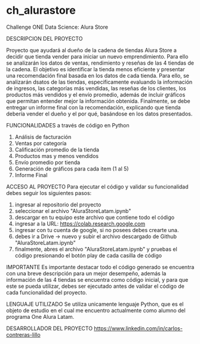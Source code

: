 # ch_alurastore
Challenge ONE Data Science: Alura Store

DESCRIPCION DEL PROYECTO

Proyecto que ayudará al dueño de la cadena de tiendas Alura Store a decidir que tienda vender para iniciar un nuevo emprendimiento. Para ello se analizarán
los datos de ventas, rendimiento y reseñas de las 4 tiendas de la cadena. El objetivo es identificar la tienda menos eficiente y presentar una recomendación
final basada en los datos de cada tienda. Para ello, se analizarán dsatos de las tiendas, especificamente evaluando la información de ingresos, las categorías
más vendidas, las reseñas de los clientes, los productos más vendidos y el envío promedio, además de incluir gráficos que permitan entender mejor la información obtenida.
Finalmente, se debe entregar un informe final con la recomendación, explicando que tienda debería vender el dueño y el por qué, basándose en los datos presentados.

FUNCIONALIDADES a través de código en Python
1. Análisis de facturación
2. Ventas por categoría
3. Calificación promedio de la tienda
4. Productos mas y menos vendidos
5. Envío promedio por tienda
6. Generación de gráficos para cada item (1 al 5)
7. Informe Final

ACCESO AL PROYECTO
Para ejecutar el código y validar su funcionalidad debes seguir los siguientes pasos:
1) ingresar al repositorio del proyecto
2) seleccionar el archivo "AluraStoreLatam.ipynb"
3) descargar en tu equipo este archivo que contiene todo el código
4) ingresar a la URL: https://colab.research.google.com
5) ingresar con tu cuenta de google, si no posees debes crearte una.
6) debes ir a Drive -> nuevo y subir el archivo descargado de Github "AluraStoreLatam.ipynb"
7) finalmente, abres el archivo "AluraStoreLatam.ipynb" y pruebas el código presionando el botón play de cada casilla de código

IMPORTANTE
Es importante destacar todo el código generado se encuentra con una breve descripción para un mejor desempeño, además la información de las 4 tiendas se encuentra como
código inicial, y para que este se pueda utilizar, debes ser ejecutado antes de validar el código de cada funcionalidad del proyecto.

LENGUAJE UTILIZADO
Se utiliza unicamente lenguaje Python, que es el objeto de estudio en el cual me encuentro actualmente como alumno del programa One Alura Latam.

DESARROLLADOR DEL PROYECTO
https://www.linkedin.com/in/carlos-contreras-lillo

